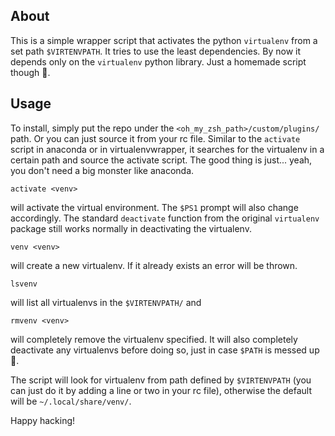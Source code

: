 ## About



This is a simple wrapper script that activates the python `virtualenv` from a set path `$VIRTENVPATH`.
It tries to use the least dependencies. By now it depends only on the `virtualenv` python library.
Just a homemade script though :ghost:.

## Usage

To install, simply put the repo under the `<oh_my_zsh_path>/custom/plugins/` path.
Or you can just source it from your rc file.
Similar to the `activate` script in anaconda or in virtualenvwrapper, it searches for the virtualenv in a certain path and source the activate script.
The good thing is just... yeah, you don't need a big monster like anaconda.

```shell
activate <venv>
```
will activate the virtual environment. The `$PS1` prompt will also change accordingly.
The standard `deactivate` function from the original `virtualenv` package still works normally in deactivating the virtualenv.

```shell
venv <venv>
```
will create a new virtualenv. If it already exists an error will be thrown.
```shell
lsvenv
```
will list all virtualenvs in the `$VIRTENVPATH/`
and
```shell
rmvenv <venv>
```
will completely remove the virtualenv specified.
It will also completely deactivate any virtualenvs before doing so, just in case `$PATH` is messed up :see_no_evil:.

The script will look for virtualenv from path defined by `$VIRTENVPATH` (you can just do it by adding a line or two in your rc file), otherwise the default will be `~/.local/share/venv/`.

Happy hacking!
